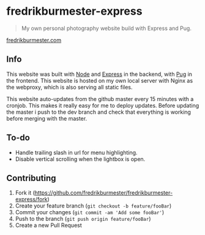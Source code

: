 # fredrikburmester-express
> My own personal photography website build with Express and Pug.

[fredrikburmester.com](https://fredrikburmester.com)

## Info

This website was built with [Node](https://nodejs.org/en/) and [Express](https://expressjs.com/) in the backend, with [Pug](https://github.com/pugjs/pug) in the frontend. This website is hosted on my own local server with Nginx as the webproxy, which is also serving all static files. 

This website auto-updates from the github master every 15 minutes with a cronjob. This makes it really easy for me to deploy updates. Before updating the master i push to the dev branch and check that everything is working before merging with the master.  

## To-do

- Handle trailing slash in url for menu highlighting.
- Disable vertical scrolling when the lightbox is open. 

## Contributing

1. Fork it (<https://github.com/fredrikburmester/fredrikburmester-express/fork>)
2. Create your feature branch (`git checkout -b feature/fooBar`)
3. Commit your changes (`git commit -am 'Add some fooBar'`)
4. Push to the branch (`git push origin feature/fooBar`)
5. Create a new Pull Request
